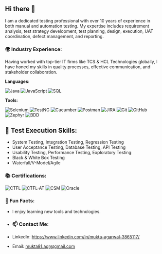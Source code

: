 ## Hi there 👋
I am a dedicated testing professional with over 10 years of experience in both manual and automation testing. My expertise includes requirement analysis, test strategy development, test planning, design, execution, UAT coordination, defect management, and reporting.

### 🌍 Industry Experience:
Having worked with top-tier IT firms like TCS & HCL Technologies globally, I have honed my skills in quality processes, effective communication, and stakeholder collaboration.

**Languages:**

<p align="left">
  <img src="https://img.shields.io/badge/-Java-007396?style=flat&logo=java&logoColor=white" alt="Java" />
  <img src="https://img.shields.io/badge/-JavaScript-F7DF1E?style=flat&logo=javascript&logoColor=black" alt="JavaScript" />
  <img src="https://img.shields.io/badge/-SQL-003B57?style=flat&logo=mysql&logoColor=white" alt="SQL" />
</p>

**Tools:**

<p align="left">
  <img src="https://img.shields.io/badge/-Selenium-43B02A?style=flat&logo=selenium&logoColor=white" alt="Selenium" />
  <img src="https://img.shields.io/badge/-TestNG-E0A500?style=flat&logo=testng&logoColor=white" alt="TestNG" />
  <img src="https://img.shields.io/badge/-Cucumber-00D300?style=flat&logo=cucumber&logoColor=white" alt="Cucumber" />
  <img src="https://img.shields.io/badge/-Postman-FC6C37?style=flat&logo=postman&logoColor=white" alt="Postman" />
  <img src="https://img.shields.io/badge/-JIRA-0052CC?style=flat&logo=jira&logoColor=white" alt="JIRA" />
  <img src="https://img.shields.io/badge/-Git-F05032?style=flat&logo=git&logoColor=white" alt="Git" />
  <img src="https://img.shields.io/badge/-GitHub-181717?style=flat&logo=github&logoColor=white" alt="GitHub" />
  <img src="https://img.shields.io/badge/-Zephyr-0052CC?style=flat&logo=zephyr&logoColor=white" alt="Zephyr" />
  <img src="https://img.shields.io/badge/-BDD-FF69B4?style=flat&logo=behance&logoColor=white" alt="BDD" />
</p>

## 🧪 Test Execution Skills:

- System Testing, Integration Testing, Regression Testing
- User Acceptance Testing, Database Testing, API Testing
- Usability Testing, Performance Testing, Exploratory Testing
- Black & White Box Testing
- Waterfall/V-Model/Agile

### 📚 Certifications: 
![CTFL](https://img.shields.io/badge/CTFL-Foundation_Level-blue?style=flat&logo=certification&logoColor=white)  ![CTFL-AT](https://img.shields.io/badge/CTFL--AT-Agile_Testing-blue?style=flat&logo=certification&logoColor=white)  ![CSM](https://img.shields.io/badge/CSM%20Certified-ScrumMaster%20%28CSM%29-orange?style=flat&logo=scrum&logoColor=white)  ![Oracle](https://img.shields.io/badge/Oracle_Certified_Associate-Database_Administration-red?style=flat&logo=oracle&logoColor=white)


### 🎯 Fun Facts:
- I enjoy learning new tools and technologies.

- ### 📫 Contact Me:
- LinkedIn: https://www.linkedin.com/in/mukta-agarwal-3865117/
- Email: mukta81.agr@gmail.com

<!--
**Other Sections:**
**mukta81/mukta81** is a ✨ _special_ ✨ repository because its `README.md` (this file) appears on your GitHub profile.

Here are some ideas to get you started:

- 🔭 I’m currently working on ...
- 🌱 I’m currently learning ...
- 👯 I’m looking to collaborate on ...
- 🤔 I’m looking for help with ...
- 💬 Ask me about ...
- 📫 How to reach me: ...
- 😄 Pronouns: ...
- ⚡ Fun fact: ...
-->

